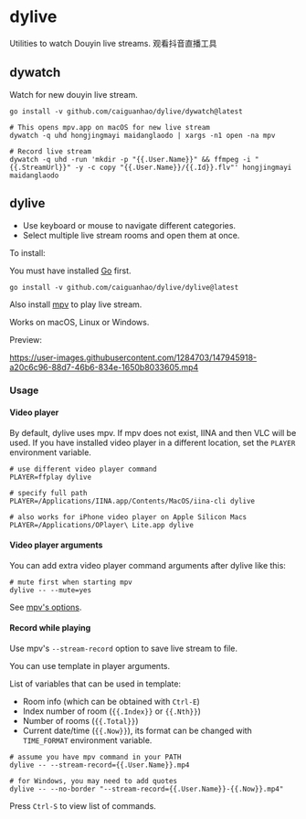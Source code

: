 # dylive

Utilities to watch Douyin live streams. 观看抖音直播工具

## dywatch

Watch for new douyin live stream.

```
go install -v github.com/caiguanhao/dylive/dywatch@latest
```

```
# This opens mpv.app on macOS for new live stream
dywatch -q uhd hongjingmayi maidanglaodo | xargs -n1 open -na mpv

# Record live stream
dywatch -q uhd -run 'mkdir -p "{{.User.Name}}" && ffmpeg -i "{{.StreamUrl}}" -y -c copy "{{.User.Name}}/{{.Id}}.flv"' hongjingmayi maidanglaodo
```

## dylive

- Use keyboard or mouse to navigate different categories.
- Select multiple live stream rooms and open them at once.

To install:

You must have installed [Go](https://go.dev/dl/) first.

```
go install -v github.com/caiguanhao/dylive/dylive@latest
```

Also install [mpv](https://mpv.io/installation/) to play live stream.

Works on macOS, Linux or Windows.

Preview:

https://user-images.githubusercontent.com/1284703/147945918-a20c6c96-88d7-46b6-834e-1650b8033605.mp4

### Usage

#### Video player

By default, dylive uses mpv. If mpv does not exist, IINA and then VLC will be
used. If you have installed video player in a different location, set the
`PLAYER` environment variable.

```
# use different video player command
PLAYER=ffplay dylive

# specify full path
PLAYER=/Applications/IINA.app/Contents/MacOS/iina-cli dylive

# also works for iPhone video player on Apple Silicon Macs
PLAYER=/Applications/OPlayer\ Lite.app dylive
```

#### Video player arguments

You can add extra video player command arguments after dylive like this:

```
# mute first when starting mpv
dylive -- --mute=yes
```

See [mpv's options](https://mpv.io/manual/master/#options).

#### Record while playing

Use mpv's `--stream-record` option to save live stream to file.

You can use template in player arguments.

List of variables that can be used in template:
- Room info (which can be obtained with `Ctrl-E`)
- Index number of room (`{{.Index}}` or `{{.Nth}}`)
- Number of rooms (`{{.Total}}`)
- Current date/time (`{{.Now}}`), its format can be changed with `TIME_FORMAT` environment variable.

```
# assume you have mpv command in your PATH
dylive -- --stream-record={{.User.Name}}.mp4

# for Windows, you may need to add quotes
dylive -- --no-border "--stream-record={{.User.Name}}-{{.Now}}.mp4"
```

Press `Ctrl-S` to view list of commands.
